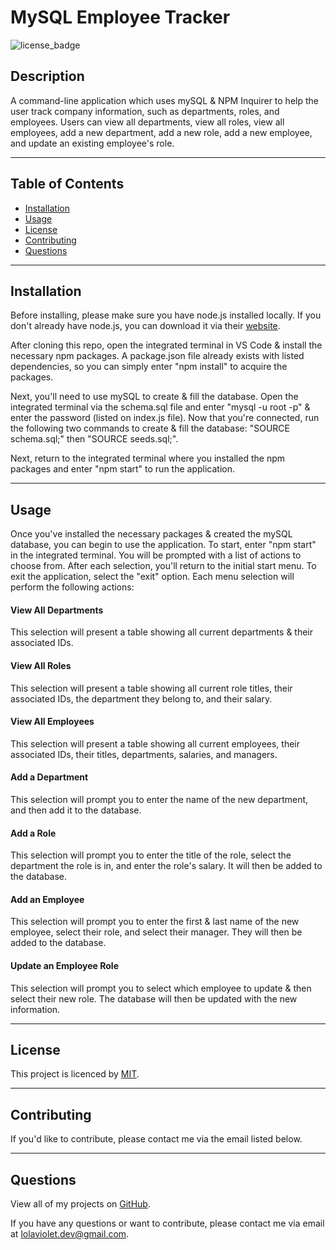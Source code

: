# MySQL Employee Tracker
![license_badge](https://img.shields.io/badge/license-MIT-blueviolet)


## Description
A command-line application which uses mySQL & NPM Inquirer to help the user track company information, such as departments, roles, and employees. Users can view all departments, view all roles, view all employees, add a new department, add a new role, add a new employee, and update an existing employee's role.

---

## Table of Contents
* [Installation](#installation)
* [Usage](#usage)
* [License](#license)
* [Contributing](#contributing)
* [Questions](#questions)

---

## Installation 
Before installing, please make sure you have node.js installed locally. If you don't already have node.js, you can download it via their [website](https://nodejs.dev/). 

After cloning this repo, open the integrated terminal in VS Code & install the necessary npm packages. A package.json file already exists with listed dependencies, so you can simply enter "npm install" to acquire the packages. 

Next, you'll need to use mySQL to create & fill the database. Open the integrated terminal via the schema.sql file and enter "mysql -u root -p" & enter the password (listed on index.js file). Now that you're connected, run the following two commands to create & fill the database: "SOURCE schema.sql;" then "SOURCE seeds.sql;". 

Next, return to the integrated terminal where you installed the npm packages and enter "npm start" to run the application. 

---

## Usage
Once you've installed the necessary packages & created the mySQL database, you can begin to use the application. To start, enter "npm start" in the integrated terminal. You will be prompted with a list of actions to choose from. After each selection, you'll return to the initial start menu. To exit the application, select the "exit" option. Each menu selection will perform the following actions:

#### View All Departments
This selection will present a table showing all current departments & their associated IDs.

#### View All Roles
This selection will present a table showing all current role titles, their associated IDs, the department they belong to, and their salary. 

#### View All Employees
This selection will present a table showing all current employees, their associated IDs, their titles, departments, salaries, and managers. 

#### Add a Department
This selection will prompt you to enter the name of the new department, and then add it to the database. 

#### Add a Role
This selection will prompt you to enter the title of the role, select the department the role is in, and enter the role's salary. It will then be added to the database.

#### Add an Employee
This selection will prompt you to enter the first & last name of the new employee, select their role, and select their manager. They will then be added to the database.

#### Update an Employee Role
This selection will prompt you to select which employee to update & then select their new role. The database will then be updated with the new information. 

---

## License
This project is licenced by [MIT](https://choosealicense.com/licenses/mit/).

---

## Contributing
If you'd like to contribute, please contact me via the email listed below. 

---

## Questions
View all of my projects on [GitHub](https://github.com/lola-violet).

If you have any questions or want to contribute, please contact me via email at [lolaviolet.dev@gmail.com](mailto:lolaviolet.dev@gmail.com).